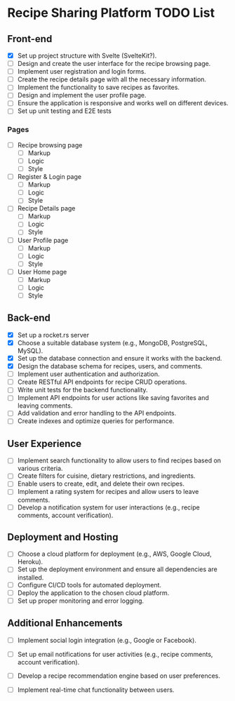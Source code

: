 # Recipe Sharing Platform TODO List

## Front-end

- [x] Set up project structure with Svelte (SvelteKit?).
- [ ] Design and create the user interface for the recipe browsing page.
- [ ] Implement user registration and login forms.
- [ ] Create the recipe details page with all the necessary information.
- [ ] Implement the functionality to save recipes as favorites.
- [ ] Design and implement the user profile page.
- [ ] Ensure the application is responsive and works well on different devices.
- [ ] Set up unit testing and E2E tests

### Pages

- [ ] Recipe browsing page
    - [ ] Markup
    - [ ] Logic
    - [ ] Style
- [ ] Register & Login page
    - [ ] Markup
    - [ ] Logic
    - [ ] Style
- [ ] Recipe Details page
    - [ ] Markup
    - [ ] Logic
    - [ ] Style
- [ ] User Profile page
    - [ ] Markup
    - [ ] Logic
    - [ ] Style
- [ ] User Home page
    - [ ] Markup
    - [ ] Logic
    - [ ] Style

## Back-end

- [x] Set up a rocket.rs server
- [x] Choose a suitable database system (e.g., MongoDB, PostgreSQL, MySQL).
- [x] Set up the database connection and ensure it works with the backend.
- [x] Design the database schema for recipes, users, and comments.
- [ ] Implement user authentication and authorization.
- [ ] Create RESTful API endpoints for recipe CRUD operations.
- [ ] Write unit tests for the backend functionality.
- [ ] Implement API endpoints for user actions like saving favorites and leaving comments.
- [ ] Add validation and error handling to the API endpoints.
- [ ] Create indexes and optimize queries for performance.

## User Experience

- [ ] Implement search functionality to allow users to find recipes based on various criteria.
- [ ] Create filters for cuisine, dietary restrictions, and ingredients.
- [ ] Enable users to create, edit, and delete their own recipes.
- [ ] Implement a rating system for recipes and allow users to leave comments.
- [ ] Develop a notification system for user interactions (e.g., recipe comments, account verification).

## Deployment and Hosting

- [ ] Choose a cloud platform for deployment (e.g., AWS, Google Cloud, Heroku).
- [ ] Set up the deployment environment and ensure all dependencies are installed.
- [ ] Configure CI/CD tools for automated deployment.
- [ ] Deploy the application to the chosen cloud platform.
- [ ] Set up proper monitoring and error logging.

## Additional Enhancements

- [ ] Implement social login integration (e.g., Google or Facebook).
- [ ] Set up email notifications for user activities (e.g., recipe comments, account verification).
- [ ] Develop a recipe recommendation engine based on user preferences.
- [ ] Implement real-time chat functionality between users.

